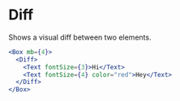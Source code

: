 # Diff

Shows a visual diff between two elements.

```.jsx
<Box mb={4}>
  <Diff>
    <Text fontSize={3}>Hi</Text>
    <Text fontSize={4} color="red">Hey</Text>
  </Diff>
</Box>
```
